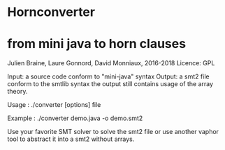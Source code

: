 # Hornconverter
# from mini java to horn clauses

Julien Braine, Laure Gonnord, David Monniaux, 2016-2018
Licence: GPL

Input: a source code conform to "mini-java" syntax
Output: a smt2 file conform to the smtlib syntax 
the output still contains usage of the array theory.

Usage : ./converter [options] file

Example : ./converter demo.java -o demo.smt2

Use your favorite SMT solver to solve the smt2 file
or use another vaphor tool to abstract it into a smt2 without arrays.

